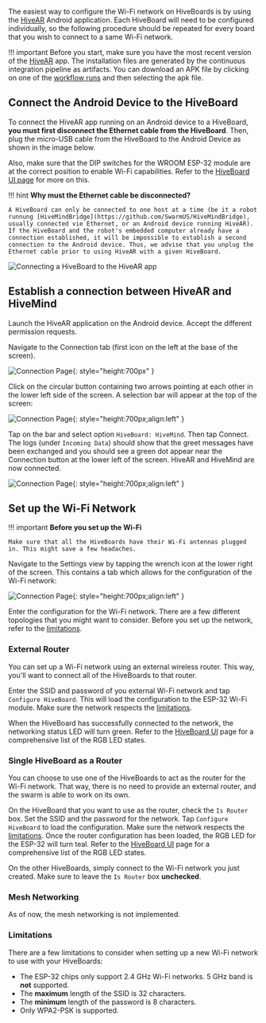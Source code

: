 The easiest way to configure the Wi-Fi network on HiveBoards is by using the [HiveAR](https://github.com/SwarmUS/HiveAR) Android application. Each HiveBoard will need to be configured individually, so the following procedure should be repeated for every board that you wish to connect to a same Wi-Fi network.

!!! important
    Before you start, make sure you have the most recent version of the [HiveAR](https://github.com/SwarmUS/HiveAR) app. The installation files are generated by the continuous integration pipeline as artifacts. You can download an APK file by clicking on one of the [workflow runs](https://github.com/SwarmUS/HiveAR/actions) and then selecting the apk file.

## Connect the Android Device to the HiveBoard

To connect the HiveAR app running on an Android device to a HiveBoard, **you must first disconnect the Ethernet cable from the HiveBoard**. Then, plug the micro-USB cable from the HiveBoard to the Android Device as shown in the image below.

Also, make sure that the DIP switches for the WROOM ESP-32 module are at the correct position to enable Wi-Fi capabilities. Refer to the [HiveBoard UI page](../../hardware/HiveBoard/hiveboard-ui.md#dip-switches) for more on this.

!!! hint 
    **Why must the Ethernet cable be disconnected?**

    A HiveBoard can only be connected to one host at a time (be it a robot runnung [HiveMindBridge](https://github.com/SwarmUS/HiveMindBridge), usually connected vie Ethernet, or an Android device running HiveAR). If the HiveBoard and the robot's embedded computer already have a connection established, it will be impossible to establish a second connection to the Android device. Thus, we advise that you unplug the Ethernet cable prior to using HiveAR with a given HiveBoard.

![Connecting a HiveBoard to the HiveAR app](img/hiveboard-connect-hivear.png)

## Establish a connection between HiveAR and HiveMind

Launch the HiveAR application on the Android device. Accept the different permission requests.

Navigate to the Connection tab (first icon on the left at the base of the screen).

![Connection Page](img/hivear-connection-page.png){: style="height:700px" }

Click on the circular button containing two arrows pointing at each other in the lower left side of the screen. A selection bar will appear at the top of the screen:

![Connection Page](img/hivear-connection-page-selection-bar.png){: style="height:700px;align:left" }

Tap on the bar and select option `HiveBoard: HiveMind`. Then tap Connect. The logs (under `Incoming Data`) should show that the greet messages have been exchanged and you should see a green dot appear near the Connection button at the lower left of the screen. HiveAR and HiveMind are now connected.

![Connection Page](img/hivear-connection-page-connected.png){: style="height:700px;align:left" }

## Set up the Wi-Fi Network

!!! important 
    **Before you set up the Wi-Fi**

    Make sure that all the HiveBoards have their Wi-Fi antennas plugged in. This might save a few headaches.

Navigate to the Settings view by tapping the wrench icon at the lower right of the screen. This contains a tab which allows for the configuration of the Wi-Fi network:

![Connection Page](img/hivear-settings-wifi.png){: style="height:700px;align:left" }

Enter the configuration for the Wi-Fi network. There are a few different topologies that you might want to consider. Before you set up the network, refer to the [limitations](#limitations).

### External Router

You can set up a Wi-Fi network using an external wireless router. This way, you'll want to connect all of the HiveBoards to that router. 

Enter the SSID and password of you external Wi-Fi network and tap `Configure HiveBoard`. This will load the configuration to the ESP-32 Wi-Fi module. Make sure the network respects the [limitations](#limitations).

When the HiveBoard has successfully connected to the network, the networking status LED will turn green. Refer to the [HiveBoard UI](../../hardware/HiveBoard/hiveboard-ui.md#led-wroom-rgb-networking-status-led-esp-32) page for a comprehensive list of the RGB LED states.

### Single HiveBoard as a Router

You can choose to use one of the HiveBoards to act as the router for the Wi-Fi network. That way, there is no need to provide an external router, and the swarm is able to work on its own.

On the HiveBoard that you want to use as the router, check the `Is Router` box. Set the SSID and the password for the network. Tap `Configure HiveBoard` to load the configuration. Make sure the network respects the [limitations](#limitations). Once the router configuration has been loaded, the RGB LED for the ESP-32 will turn teal. Refer to the [HiveBoard UI](../../hardware/HiveBoard/hiveboard-ui.md#led-wroom-rgb-networking-status-led-esp-32) page for a comprehensive list of the RGB LED states.

On the other HiveBoards, simply connect to the Wi-Fi network you just created. Make sure to leave the `Is Router` box **unchecked**.

### Mesh Networking

As of now, the mesh networking is not implemented.

### Limitations

There are a few limitations to consider when setting up a new Wi-Fi network to use with your HiveBoards:

* The ESP-32 chips only support 2.4 GHz Wi-Fi networks. 5 GHz band is **not** supported.
* The **maximum** length of the SSID is 32 characters.
* The **minimum** length of the password is 8 characters.
* Only WPA2-PSK is supported.